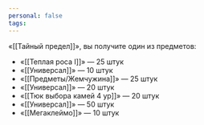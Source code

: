 ```yaml
---
personal: false
tags:
---
```

«[[Тайный предел]]», вы получите один из предметов:  
- «[[Теплая роса I]]» — 25 штук
- «[[Универсал]]» — 10 штук
- «[[Предметы/Жемчужина]]» — 25 штук
- «[[Универсал]]» — 20 штук
- «[[Тюк выбора камей 4 ур]]» — 20 штук
- «[[Универсал]]» — 50 штук
- «[[Мегаклеймо]]» — 10 штук
